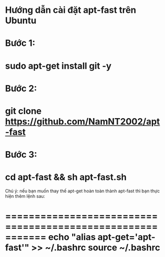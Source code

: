 Hướng dẫn cài đặt apt-fast trên Ubuntu
======================================
Bước 1:
==============================================
sudo apt-get install git -y
==============================================
Bước 2:
==============================================
git clone https://github.com/NamNT2002/apt-fast
==============================================
Bước 3:
==============================================
cd apt-fast && sh apt-fast.sh
==============================================
Chú ý: nếu bạn muốn thay thế apt-get hoàn toàn thành apt-fast thì bạn thực hiện thêm lệnh sau:

===========================================================
echo "alias apt-get='apt-fast'" >> ~/.bashrc
source ~/.bashrc    
===========================================================
